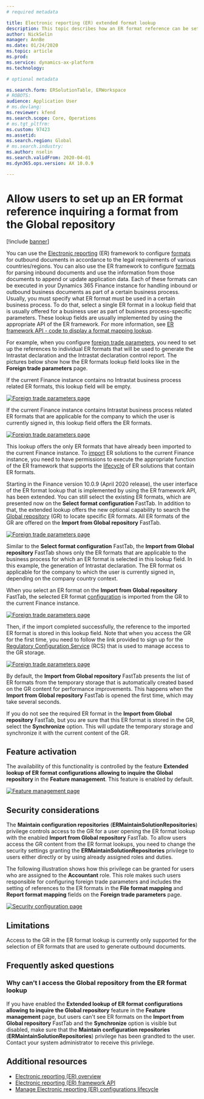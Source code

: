 ```yaml
---
# required metadata

title: Electronic reporting (ER) extended format lookup
description: This topic describes how an ER format reference can be set up in the ER format lookup when the required format is stored in the Global repository.
author: NickSelin
manager: AnnBe
ms.date: 01/24/2020
ms.topic: article
ms.prod: 
ms.service: dynamics-ax-platform
ms.technology: 

# optional metadata

ms.search.form: ERSolutionTable, ERWorkspace
# ROBOTS: 
audience: Application User
# ms.devlang: 
ms.reviewer: kfend
ms.search.scope: Core, Operations
# ms.tgt_pltfrm: 
ms.custom: 97423
ms.assetid: 
ms.search.region: Global
# ms.search.industry: 
ms.author: nselin
ms.search.validFrom: 2020-04-01
ms.dyn365.ops.version: AX 10.0.9

---
```


# Allow users to set up an ER format reference inquiring a format from the Global repository

[!include [banner](../includes/banner.md)]

You can use the [Electronic reporting](general-electronic-reporting.md) (ER) framework to configure 
[formats](general-electronic-reporting.md#FormatComponentOutbound) for outbound documents in accordance to the legal requirements of various countries/regions. You can also use the ER framework to configure [formats](general-electronic-reporting.md#FormatComponentInbound) for parsing inbound documents and use the information from those documents to append or update application data. Each of these formats can be executed in your Dynamics 365 Finance instance for handling inbound or outbound business documents as part of a certain business process. Usually, you must specify what ER format must be used in a certain business process. To do that, select a single ER format in a lookup field that is usually offered for a business user as part of business process-specific parameters. These lookup fields are usually implemented by using the appropriate API of the ER framework. For more information, see [ER framework API - code to display a format mapping lookup](er-apis-app73.md#code-to-display-a-format-mapping-lookup).

For example, when you configure [foreign trade 
parameters](https://docs.microsoft.com/dynamics365/finance/localizations/emea-intrastat#set-up-foreign-trade-parameters),
you need to set up the references to individual ER formats that will be used to generate the Intrastat declaration and the Intrastat declaration control report. The pictures below show how the ER formats lookup field looks like in the **Foreign trade parameters** page.

If the current Finance instance contains no Intrastat business process related ER formats, this lookup field will be empty.

[![Foreign trade parameters page](./media/ER-ExtLookup-Lookup1.gif)](./media/ER-ExtLookup-Lookup1.gif)

If the current Finance instance contains Intrastat business process related ER formats that are applicable for the company to which the user is currently signed in, this lookup field offers the ER formats.

[![Foreign trade parameters page](./media/ER-ExtLookup-Lookup2.png)](./media/ER-ExtLookup-Lookup2.png)

This lookup offers the only ER formats that have already been imported to the current Finance instance. To
[import](./tasks/er-import-configuration-lifecycle-services.md) ER solutions to the current Finance instance, you need to have permissions to execute the appropriate function of the ER framework that supports the [lifecycle](general-electronic-reporting-manage-configuration-lifecycle.md) of ER solutions that contain ER formats.

Starting in the Finance version 10.0.9 (April 2020 release), the user interface of the ER format lookup that is implemented by using the ER framework API, has been extended. You can still select the existing ER formats, which are presented now on the **Select format configuration** FastTab. In addition to that, the extended lookup offers the new optional capability to search the [Global repository](rcs-global-repository-overview.md) (GR) to locate specific ER formats. All ER formats of the GR are offered on the **Import from Global repository** FastTab.

[![Foreign trade parameters page](./media/ER-ExtLookup-Lookup3.png)](./media/ER-ExtLookup-Lookup3.png)

Similar to the **Select format configuration** FastTab, the **Import from Global repository** FastTab shows only the ER formats that are applicable to the business process for which an ER format is selected in this lookup field. In this example, the generation of Intrastat declaration. The ER format os applicable for the company to which the user is currently signed in, depending on the company country context.

When you select an ER format on the **Import from Global repository** FastTab, the selected ER format
[configuration](general-electronic-reporting.md#Configuration) is imported from the GR to the current Finance instance.

[![Foreign trade parameters page](./media/ER-ExtLookup-FormatImport.png)](./media/ER-ExtLookup-FormatImport.png)

Then, if the import completed successfully, the reference to the imported ER format is stored in this lookup field. Note that when you access the GR for the first time, you need to follow the link provided to sign up for the [Regulatory Configuration Service](https://aka.ms/rcs) (RCS) that is used to manage access to the GR storage.

[![Foreign trade parameters page](./media/ER-ExtLookup-RepoSignUp.png)](./media/ER-ExtLookup-RepoSignUp.png)

By default, the **Import from Global repository** FastTab presents the list of ER formats from the temporary storage that is automatically created based on the GR content for performance improvements. This happens when the **Import from
Global repository** FastTab is opened the first time, which may take several seconds.

If you do not see the required ER format in the **Import from Global repository** FastTab, but you are sure that this ER format is stored in the GR, select the **Synchronize** option. This will update the temporary storage and synchronize it with the current content of the GR.

## Feature activation

The availability of this functionality is controlled by the feature **Extended lookup of ER format configurations allowing to inquire the Global repository** in the **Feature management**. This feature is enabled by default.

[![Feature management page](./media/ER-ExtLookup-FeatureMngt.png)](./media/ER-ExtLookup-FeatureMngt.png)

## Security considerations

The **Maintain configuration repositories** (**ERMaintainSolutionRepositories**) privilege controls access to the GR for a user opening the ER format lookup with the enabled **Import from Global repository** FastTab. To allow users access the GR content from the ER format lookups, you need to change the security settings granting the **ERMaintainSolutionRepositories** privilege to users either directly or by using already assigned roles and duties.

The following illustration shows how this privilege can be granted for users who are assigned to the **Accountant** role. This role makes such users responsible for configuring foreign trade parameters and includes the setting of references to the ER formats in the **File format mapping** and **Report format mapping** fields on the **Foreign trade parameters** page.

[![Security configuration page](./media/ER-ExtLookup-SecuritySetting.png)](./media/ER-ExtLookup-SecuritySetting.png)

## Limitations

Access to the GR in the ER format lookup is currently only supported for the selection of ER formats that are used to generate outbound documents.

## Frequently asked questions

### Why can't I access the Global repository from the ER format lookup

If you have enabled the **Extended lookup of ER format configurations allowing to inquire the Global repository** feature in the **Feature management** page, but users can't see ER formats on the **Import from Global repository** FastTab and the **Synchronize** option is visible but disabled, make sure that the **Maintain configuration repositories** (**ERMaintainSolutionRepositories**) privilege has been grandted to the user. Contact your system administrator to receive this privilege.

## Additional resources

- [Electronic reporting (ER) overview](general-electronic-reporting.md)
- [Electronic reporting (ER) framework API](er-apis-app73.md)
- [Manage Electronic reporting (ER) configurations lifecycle](general-electronic-reporting-manage-configuration-lifecycle.md)
